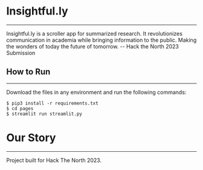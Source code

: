# Insightful.ly
---
Insightful.ly is a scroller app for summarized research. It revolutionizes communication in academia while bringing information to the public. Making the wonders of today the future of tomorrow. -- Hack the North 2023 Submission

## How to Run
---
Download the files in any environment and run the following commands:

```
$ pip3 install -r requirements.txt
$ cd pages
$ streamlit run streamlit.py
```

# Our Story
---
Project built for Hack The North 2023.

